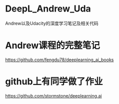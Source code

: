 # DeepL_Andrew_Uda
Andrew以及Udacity的深度学习笔记及相关代码
# Andrew课程的完整笔记
https://github.com/fengdu78/deeplearning_ai_books
# github上有同学做了作业
https://github.com/stormstone/deeplearning.ai
